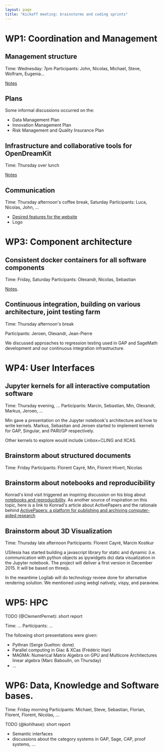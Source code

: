 ```yaml
---
layout: page
title: "Kickoff meeting: brainstorms and coding sprints"
---
```


# WP1: Coordination and Management

## Management structure

Time: Wednesday: 7pm
Participants: John, Nicolas, Michael, Steve, Wolfram, Eugenia...

[Notes](../management_structure)

## Plans

Some informal discussions occurred on the:

- Data Management Plan
- Innovation Management Plan
- Risk Management and Quality Insurance Plan

## Infrastructure and collaborative tools for OpenDreamKit

Time: Thursday over lunch

[Notes](../infrastructure)

## Communication

Time: Thursday afternoon's coffee break, Saturday
Participants: Luca, Nicolas, John, ...

- [Desired features for the website](https://github.com/OpenDreamKit/OpenDreamKit.github.io/issues/18)
- Logo

# WP3: Component architecture

## Consistent docker containers for all software components

Time: Friday, Saturday
Participants: Olexandr, Nicolas, Sebastian

[Notes](../docker).

## Continuous integration, building on various architecture, joint testing farm

Time: Thursday afternoon's break

Participants: Jeroen, Olexandr, Jean-Pierre

We discussed approaches to regression testing used in GAP and SageMath development and our continuous integration infrastructure.

# WP4: User Interfaces

## Jupyter kernels for all interactive computation software

Time: Thursday evening, ...
Participants: Marcin, Sebastian, Min, Olexandr, Markus, Jeroen, ...

Min gave a presentation on the Jupyter notebook's architecture and how
to write kernels. Markus, Sebastian and Jeroen started to implement
kernels for GAP, Singular, and PARI/GP respectively.

Other kernels to explore would include Linbox+CLING and XCAS.

## Brainstorm about structured documents

Time: Friday
Participants: Florent Cayré, Min, Florent Hivert, Nicolas

## Brainstorm about notebooks and reproducibility

Konrad's kind visit triggered an inspiring discussion on his blog about
[notebooks and reproducibility](https://khinsen.wordpress.com/2015/09/03/beyond-jupyter-whats-in-a-notebook/). As another source of inspiration on this topic, here is a link
to Konrad's article about ActivePapers and the rationale behind
[ActivePapers: a platform for publishing and archiving computer-aided research](http://dx.doi.org/10.12688/f1000research.5773.3)

## Brainstorm about 3D Visualization

Time: Thursday late afternoon
Participants: Florent Cayré, Marcin Kostkur

USilesia has started building a javascript library for static and
dynamic (i.e. communication with python objects as ipywidgets do) data
visualization in the Jupyter notebook. The project will deliver a
first version in December 2015. It will be based on threejs.

In the meantime Logilab will do technology review done for alternative
rendering solution. We mentioned using webgl natively, vispy, and
paraview.

# WP5: HPC

TODO (@ClementPernet): short report

Time: ...
Participants: ...

The following short presentations were given:

- Pythran (Serge Guelton: done)
- Parallel computing in Giac & XCas (Frédéric Han)
- MAGMA: Numerical Matrix Algebra on GPU and Multicore Architectures
  linear algebra (Marc Baboulin, on Thursday)
- ...

# WP6: Data, Knowledge and Software bases.

Time: Friday morning
Participants: Michael, Steve, Sebastian, Florian, Florent, Florent, Nicolas, ...

TODO (@kohlhase): short report

- Semantic interfaces
- discussions about the category systems in GAP, Sage, CAP, proof systems, ...
